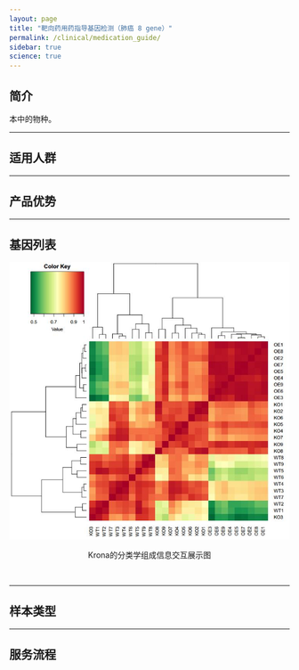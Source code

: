 ```yaml
---
layout: page
title: "靶向药用药指导基因检测（肺癌 8 gene）"
permalink: /clinical/medication_guide/
sidebar: true
science: true
---
```


## 简介

本中的物种。

---

## 适用人群


---

## 产品优势



---

## 基因列表

<img class="fig40" src="/image/16s/结果1.jpg">
<br />



<p style="text-align: center; ">Krona的分类学组成信息交互展示图</p>
<br />

---

## 样本类型


---

## 服务流程

